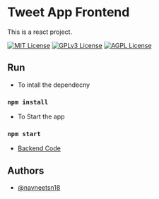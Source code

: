 # Tweet App Frontend

This is a react project. 

[![MIT License](https://img.shields.io/badge/License-MIT-green.svg)](https://choosealicense.com/licenses/mit/)
[![GPLv3 License](https://img.shields.io/badge/License-GPL%20v3-yellow.svg)](https://opensource.org/licenses/)
[![AGPL License](https://img.shields.io/badge/license-AGPL-blue.svg)](http://www.gnu.org/licenses/agpl-3.0)


## Run

 - To intall the dependecny
  ### `npm install` 
 - To Start the app 
  ### `npm start`
 - [Backend Code](https://git03.iiht.tech/navneetnegi/tweet-app)
 
## Authors

- [@navneetsn18](https://git03.iiht.tech/navneetnegi)

